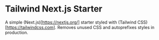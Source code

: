 # Tailwind Next.js Starter

A simple (Next.js)[https://nextjs.org/] starter styled with (Tailwind CSS)[https://tailwindcss.com]. Removes unused CSS and autoprefixes styles in production.
